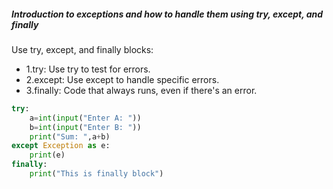 ##### Introduction to exceptions and how to handle them using try, except, and finally

Use try, except, and finally blocks:
- 1.try: Use try to test for errors.
- 2.except: Use except to handle specific errors.
- 3.finally: Code that always runs, even if there's an error.

```python
try:
    a=int(input("Enter A: "))
    b=int(input("Enter B: "))
    print("Sum: ",a+b)
except Exception as e:
    print(e)
finally:
    print("This is finally block")
```